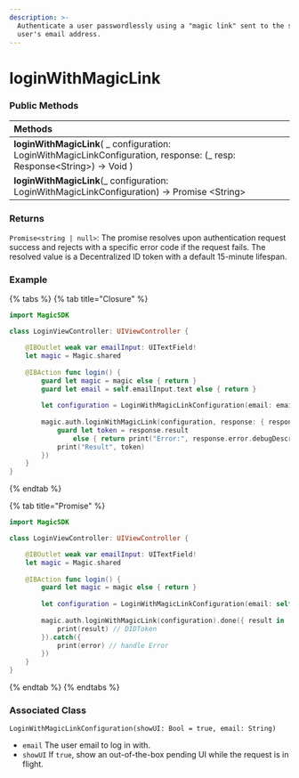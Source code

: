 ```yaml
---
description: >-
  Authenticate a user passwordlessly using a "magic link" sent to the specified
  user's email address.
---
```


# loginWithMagicLink

### **Public Methods**

| Methods |
| :--- |
| **loginWithMagicLink**\( \_ configuration: LoginWithMagicLinkConfiguration, response: \(\_ resp: Response&lt;String&gt;\) -&gt; Void \) |
| **loginWithMagicLink**\(\_ configuration: LoginWithMagicLinkConfiguration\) -&gt; Promise &lt;String&gt; |

### Returns

`Promise<string | null>`: The promise resolves upon authentication request success and rejects with a specific error code if the request fails. The resolved value is a Decentralized ID token with a default 15-minute lifespan.

### Example

{% tabs %}
{% tab title="Closure" %}
```swift
import MagicSDK

class LoginViewController: UIViewController {

    @IBOutlet weak var emailInput: UITextField!
    let magic = Magic.shared
    
    @IBAction func login() {
        guard let magic = magic else { return }
        guard let email = self.emailInput.text else { return }
        
        let configuration = LoginWithMagicLinkConfiguration(email: email)
        
        magic.auth.loginWithMagicLink(configuration, response: { response in 
            guard let token = response.result 
                else { return print("Error:", response.error.debugDescription) }
            print("Result", token)
        })
    }
}
```
{% endtab %}

{% tab title="Promise" %}
```swift
import MagicSDK

class LoginViewController: UIViewController {

    @IBOutlet weak var emailInput: UITextField!
    let magic = Magic.shared
    
    @IBAction func login() {
        guard let magic = magic else { return }
        
        let configuration = LoginWithMagicLinkConfiguration(email: self.emailInput.text!)
        
        magic.auth.loginWithMagicLink(configuration).done({ result in 
            print(result) // DIDToken
        }).catch({
            print(error) // handle Error
        })
    }
}
```
{% endtab %}
{% endtabs %}

### Associated Class

`LoginWithMagicLinkConfiguration(showUI: Bool = true, email: String)`

* `email`  The user email to log in with.
* `showUI` If `true`, show an out-of-the-box pending UI while the request is in flight.

